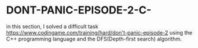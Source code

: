 # DONT-PANIC-EPISODE-2-C-

in this section, I solved a difficult task https://www.codingame.com/training/hard/don't-panic-episode-2 using the 
C++ programming language and the DFS(Depth-first search) algorithm.
